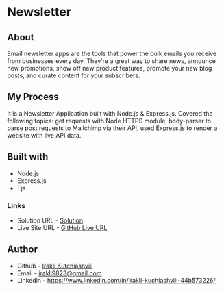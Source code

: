 # Newsletter


## About

Email newsletter apps are the tools that power the bulk emails you receive from businesses every day. 
They're a great way to share news, announce new promotions, show off new product features, promote your
new blog posts, and curate content for your subscribers.


## My Process

It is a Newsletter Application built with Node.js & Express.js. Covered the following topics:
get requests with Node HTTPS module, body-parser to parse post requests to Mailchimp via their API,
used Express.js to render a website with live API data.


## Built with

- Node.js
- Express.js
- Ejs


### Links
* Solution URL - [Solution](https://github.com/iraklikutchiashvili/Node-Newsletter)
* Live Site URL - [GitHub Live URL](https://elated-wasp-nightshirt.cyclic.app)


## Author

* Github - [Irakli Kutchiashvili](https://github.com/iraklikutchiashvili)
* Email - irakli9823@gmail.com
* Linkedln - https://www.linkedin.com/in/irakli-kuchiashvili-44b573226/



